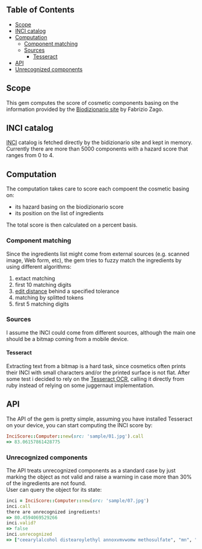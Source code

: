 ## Table of Contents

* [Scope](#scope)
* [INCI catalog](#inci-catalog)
* [Computation](#computation)
  * [Component matching](#component-matching)
  * [Sources](#sources)
    * [Tesseract](#tessract)
* [API](#api)
 * [Unrecognized components](#unrecognized-components)

## Scope
This gem computes the score of cosmetic components basing on the information provided by the [Biodizionario site](http://www.biodizionario.it/) by Fabrizio Zago.

## INCI catalog
[INCI](https://en.wikipedia.org/wiki/International_Nomenclature_of_Cosmetic_Ingredients) catalog is fetched directly by the bidizionario site and kept in memory.  
Currently there are more than 5000 components with a hazard score that ranges from 0 to 4.

## Computation
The computation takes care to score each compoent the cosmetic basing on:
* its hazard basing on the biodizionario score
* its position on the list of ingredients

The total score is then calculated on a percent basis.

### Component matching
Since the ingredients list might come from external sources (e.g. scanned image, Web form, etc), the gem tries to fuzzy match the ingredients by using different algorithms:
1. extact matching
2. first 10 matching digits 
3. [edit distance](https://en.wikipedia.org/wiki/Levenshtein_distance) behind a specified tolerance
4. matching by splitted tokens
5. first 5 matching digits

### Sources
I assume the INCI could come from different sources, although the main one should be a bitmap coming from a mobile device.  

#### Tesseract
Extracting text from a bitmap is a hard task, since cosmetics often prints their INCI with small characters and/or the printed surface is not flat. 
After some test i decided to rely on the [Tesseract
OCR](https://github.com/tesseract-ocr/tesseract), calling it directly from ruby instead of relying on some juggernaut implementation.

## API
The API of the gem is pretty simple, assuming you have installed Tesseract on your device, you can start computing the INCI score by:

```ruby
InciScore::Computer::new(src: 'sample/01.jpg').call
=> 83.06157861428775
```

### Unrecognized components
The API treats unrecognized components as a standard case by just marking the object as not valid and raise a warning in case more than 30% of the ingredients are not found.  
User can query the object for its state:

```ruby
inci = InciScore::Computer::new(src: 'sample/07.jpg')
inci.call
there are unrecognized ingredients!
=> 80.4594069529266
inci.valid?
=> false
inci.unrecognized
=> ["ceearylalcohol distearoylethyl annoxvmvwomw methosulfate", "mn", "pighlapunicifouai aceholafruitextract", "f benzoicacid", "wmnome j hcmnmcgmciirusmedicalimonum", "peel extract lemon peel extract", "j prunusarmeniacakerneloil apricot xmaommanmmamm", "oil suybean oil", "fll 04391213"]
```
